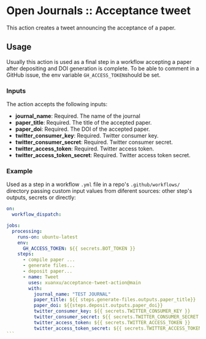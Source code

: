 # Open Journals :: Acceptance tweet

This action creates a tweet announcing the acceptance of a paper.

## Usage

Usually this action is used as a final step in a workflow accepting a paper after depositing and DOI generation is complete.
To be able to comment in a GitHub issue, the env variable `GH_ACCESS_TOKEN`should be set.

### Inputs

The action accepts the following inputs:

- **journal_name**: Required. The name of the journal
- **paper_title**: Required. The title of the accepted paper.
- **paper_doi**: Required. The DOI of the accepted paper.
- **twitter_consumer_key**: Required. Twitter consumer key.
- **twitter_consumer_secret**: Required. Twitter consumer secret.
- **twitter_access_token**: Required. Twitter access token.
- **twitter_access_token_secret**: Required. Twitter access token secret.

### Example

Used as a step in a workflow `.yml` file in a repo's `.github/workflows/` directory passing custom input values from diferent sources: other step's outputs, secrets or directly:

````yaml
on:
  workflow_dispatch:

jobs:
  processing:
    runs-on: ubuntu-latest
    env:
      GH_ACCESS_TOKEN: ${{ secrets.BOT_TOKEN }}
    steps:
      - compile paper ...
      - generate files...
      - deposit paper...
      - name: Tweet
        uses: xuanxu/acceptance-tweet-action@main
        with:
          journal_name: "TEST JOURNAL"
          paper_title: ${{ steps.generate-files.outputs.paper_title}}
          paper_doi: ${{steps.deposit.outputs.paper_doi}}
          twitter_consumer_key: ${{ secrets.TWITTER_CONSUMER_KEY }}
          twitter_consumer_secret: ${{ secrets.TWITTER_CONSUMER_SECRET }}
          twitter_access_token: ${{ secrets.TWITTER_ACCESS_TOKEN }}
          twitter_access_token_secret: ${{ secrets.TWITTER_ACCESS_TOKEN_SECRET }}
```

